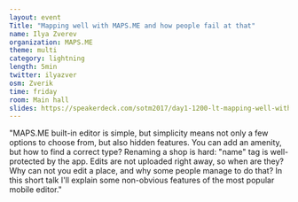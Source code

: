 ```yaml
---
layout: event
Title: "Mapping well with MAPS.ME and how people fail at that"
name: Ilya Zverev
organization: MAPS.ME
theme: multi
category: lightning
length: 5min
twitter: ilyazver
osm: Zverik
time: friday
room: Main hall
slides: https://speakerdeck.com/sotm2017/day1-1200-lt-mapping-well-with-mapsme
---
```

"MAPS.ME built-in editor is simple, but simplicity means not only a few options to choose from, but also hidden features. You can add an amenity, but how to find a correct type? Renaming a shop is hard: "name" tag is well-protected by the app. Edits are not uploaded right away, so when are they? Why can not you edit a place, and why some people manage to do that? In this short talk I'll explain some non-obvious features of the most popular mobile editor."

